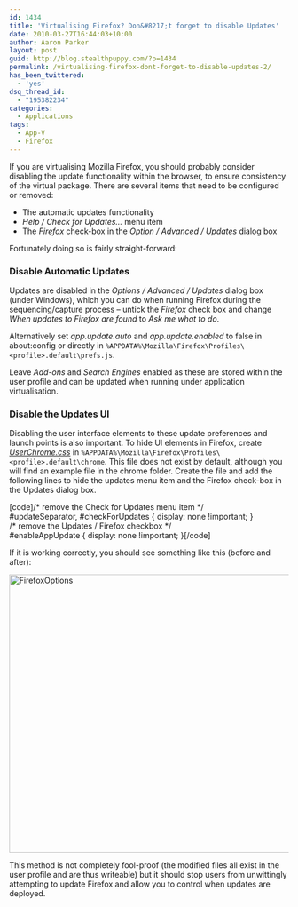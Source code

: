 ```yaml
---
id: 1434
title: 'Virtualising Firefox? Don&#8217;t forget to disable Updates'
date: 2010-03-27T16:44:03+10:00
author: Aaron Parker
layout: post
guid: http://blog.stealthpuppy.com/?p=1434
permalink: /virtualising-firefox-dont-forget-to-disable-updates-2/
has_been_twittered:
  - 'yes'
dsq_thread_id:
  - "195382234"
categories:
  - Applications
tags:
  - App-V
  - Firefox
---
```

If you are virtualising Mozilla Firefox, you should probably consider disabling the update functionality within the browser, to ensure consistency of the virtual package. There are several items that need to be configured or removed:

  * The automatic updates functionality
  * _Help / Check for Updates&#8230;_ menu item
  * The _Firefox_ check-box in the _Option / Advanced / Updates_ dialog box

Fortunately doing so is fairly straight-forward:

### Disable Automatic Updates

Updates are disabled in the _Options / Advanced / Updates_ dialog box (under Windows), which you can do when running Firefox during the sequencing/capture process &#8211; untick the _Firefox_ check box and change _When updates to Firefox are found_ to _Ask me what to do_.

Alternatively set _app.update.auto_ and _app.update.enabled_ to false in about:config or directly in `%APPDATA%\Mozilla\Firefox\Profiles\<profile>.default\prefs.js`.

Leave _Add-ons_ and _Search Engines_ enabled as these are stored within the user profile and can be updated when running under application virtualisation.

### Disable the Updates UI

Disabling the user interface elements to these update preferences and launch points is also important. To hide UI elements in Firefox, create _[UserChrome.css](http://www.mozilla.org/unix/customizing.html)_ in `%APPDATA%\Mozilla\Firefox\Profiles\<profile>.default\chrome`. This file does not exist by default, although you will find an example file in the chrome folder. Create the file and add the following lines to hide the updates menu item and the Firefox check-box in the Updates dialog box.

[code]/\* remove the Check for Updates menu item \*/  
#updateSeparator, #checkForUpdates { display: none !important; }  
/\* remove the Updates / Firefox checkbox \*/  
#enableAppUpdate { display: none !important; }[/code]

If it is working correctly, you should see something like this (before and after):

<img style="display: inline; border: 0px;" title="FirefoxOptions" src="http://stealthpuppy.com/wp-content/uploads/2010/03/FirefoxOptions.png" border="0" alt="FirefoxOptions" width="660" height="501" /> 

This method is not completely fool-proof (the modified files all exist in the user profile and are thus writeable) but it should stop users from unwittingly attempting to update Firefox and allow you to control when updates are deployed.